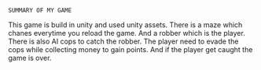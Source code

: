 ```
SUMMARY OF MY GAME
```
This game is build in unity and used unity assets.
There is a maze which chanes everytime you reload the game.
And a robber which is the player.
There is also AI cops to catch the robber.
The player need to evade the cops while collecting money to gain points.
And if the player get caught the game is over.
```
